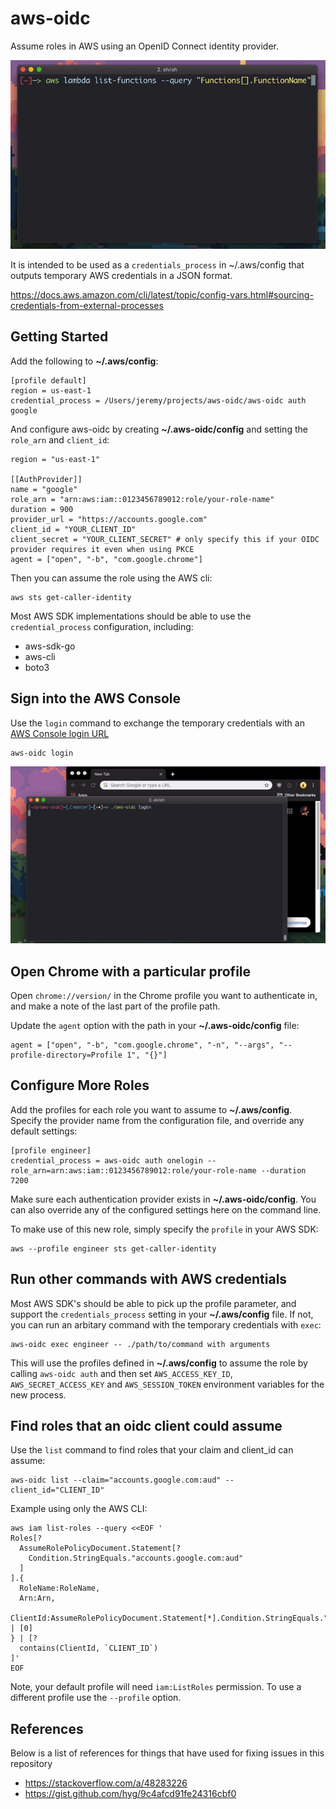 # aws-oidc

Assume roles in AWS using an OpenID Connect identity provider.

![example](docs/aws-oidc-lambda.gif)

It is intended to be used as a `credentials_process` in ~/.aws/config that outputs temporary AWS credentials in a JSON format.

https://docs.aws.amazon.com/cli/latest/topic/config-vars.html#sourcing-credentials-from-external-processes

## Getting Started

Add the following to **~/.aws/config**:

    [profile default]
    region = us-east-1
    credential_process = /Users/jeremy/projects/aws-oidc/aws-oidc auth google

And configure aws-oidc by creating **~/.aws-oidc/config** and setting the `role_arn` and `client_id`:

    region = "us-east-1"

    [[AuthProvider]]
    name = "google"
    role_arn = "arn:aws:iam::0123456789012:role/your-role-name"
    duration = 900
    provider_url = "https://accounts.google.com"
    client_id = "YOUR_CLIENT_ID"
    client_secret = "YOUR_CLIENT_SECRET" # only specify this if your OIDC provider requires it even when using PKCE
    agent = ["open", "-b", "com.google.chrome"]

Then you can assume the role using the AWS cli:

    aws sts get-caller-identity

Most AWS SDK implementations should be able to use the `credential_process` configuration, including:

* aws-sdk-go
* aws-cli
* boto3

## Sign into the AWS Console

Use the `login` command to exchange the temporary credentials with an [AWS Console login URL](https://docs.aws.amazon.com/IAM/latest/UserGuide/id_roles_providers_enable-console-custom-url.html)

    aws-oidc login

![example](docs/aws-oidc-console-login.gif)

## Open Chrome with a particular profile

Open `chrome://version/` in the Chrome profile you want to authenticate in, and make a note of the last part of the profile path.

Update the `agent` option with the path in your **~/.aws-oidc/config** file:

    agent = ["open", "-b", "com.google.chrome", "-n", "--args", "--profile-directory=Profile 1", "{}"]

## Configure More Roles

Add the profiles for each role you want to assume to **~/.aws/config**. Specify the provider name from the configuration file, and override any default settings:

    [profile engineer]
    credential_process = aws-oidc auth onelogin --role_arn=arn:aws:iam::0123456789012:role/your-role-name --duration 7200

Make sure each authentication provider exists in **~/.aws-oidc/config**. You can also override any of the configured settings here on the command line.

To make use of this new role, simply specify the `profile` in your AWS SDK:

    aws --profile engineer sts get-caller-identity

## Run other commands with AWS credentials

Most AWS SDK's should be able to pick up the profile parameter, and support the `credentials_process` setting in your **~/.aws/config** file. If not, you can run an arbitary command with the temporary credentials with `exec`:

    aws-oidc exec engineer -- ./path/to/command with arguments

This will use the profiles defined in **~/.aws/config** to assume the role by calling `aws-oidc auth` and then set `AWS_ACCESS_KEY_ID`, `AWS_SECRET_ACCESS_KEY` and `AWS_SESSION_TOKEN` environment variables for the new process.

## Find roles that an oidc client could assume

Use the `list` command to find roles that your claim and client_id can assume:

    aws-oidc list --claim="accounts.google.com:aud" --client_id="CLIENT_ID"

Example using only the AWS CLI:

    aws iam list-roles --query <<EOF '
    Roles[?
      AssumeRolePolicyDocument.Statement[?
        Condition.StringEquals."accounts.google.com:aud"
      ]
    ].{
      RoleName:RoleName,
      Arn:Arn,
      ClientId:AssumeRolePolicyDocument.Statement[*].Condition.StringEquals."accounts.google.com:aud" | [0]
    } | [?
      contains(ClientId, `CLIENT_ID`)
    ]'
    EOF

Note, your default profile will need `iam:ListRoles` permission. To use a different profile use the `--profile` option.

## References
Below is a list of references for things that have used for fixing issues in this repository
- https://stackoverflow.com/a/48283226
- https://gist.github.com/hyg/9c4afcd91fe24316cbf0